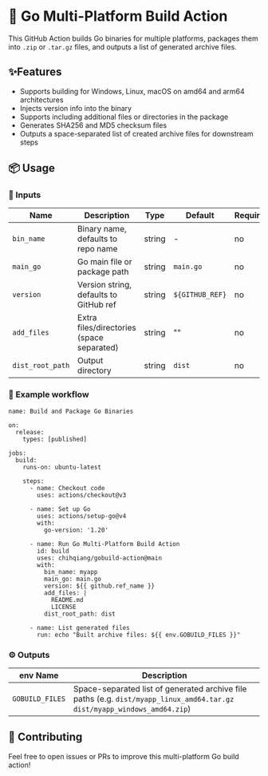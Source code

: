 # 🚀 Go Multi-Platform Build Action

This GitHub Action builds Go binaries for multiple platforms, packages them into `.zip` or `.tar.gz` files, and outputs a list of generated archive files.

## ✨Features

- Supports building for Windows, Linux, macOS on amd64 and arm64 architectures
- Injects version info into the binary
- Supports including additional files or directories in the package
- Generates SHA256 and MD5 checksum files
- Outputs a space-separated list of created archive files for downstream steps

## 📦 Usage

### 🔧 Inputs

| Name             | Description                               | Type   | Default         | Required |
| ---------------- | ----------------------------------------- | ------ | --------------- | -------- |
| `bin_name`       | Binary name, defaults to repo name        | string | -               | no       |
| `main_go`        | Go main file or package path              | string | `main.go`       | no       |
| `version`        | Version string, defaults to GitHub ref    | string | `${GITHUB_REF}` | no       |
| `add_files`      | Extra files/directories (space separated) | string | ""              | no       |
| `dist_root_path` | Output directory                          | string | `dist`          | no       |

### 📁 Example workflow

~~~
name: Build and Package Go Binaries

on:
  release:
    types: [published]

jobs:
  build:
    runs-on: ubuntu-latest

    steps:
      - name: Checkout code
        uses: actions/checkout@v3

      - name: Set up Go
        uses: actions/setup-go@v4
        with:
          go-version: '1.20'

      - name: Run Go Multi-Platform Build Action
        id: build
        uses: chihqiang/gobuild-action@main
        with:
          bin_name: myapp
          main_go: main.go
          version: ${{ github.ref_name }}
          add_files: |
            README.md
            LICENSE
          dist_root_path: dist
          
      - name: List generated files
        run: echo "Built archive files: ${{ env.GOBUILD_FILES }}"
~~~

### ⚙️ Outputs

| env Name        | Description                                                  |
| --------------- | ------------------------------------------------------------ |
| `GOBUILD_FILES` | Space-separated list of generated archive file paths (e.g. `dist/myapp_linux_amd64.tar.gz dist/myapp_windows_amd64.zip`) |

##  🤝 Contributing

Feel free to open issues or PRs to improve this multi-platform Go build action!
